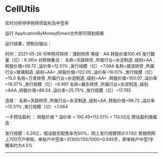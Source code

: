 # CellUtils
实时分析待申购转债盈利及中签率

运行 ApplicationByMoney的main文件即可得到结果

运行结果，控制台输出：

时间：2021-05-26  可申购可转债：濮耐转债  等级：AA  转股价值100.45  发行数量（亿）：6.26\n
对照物集合：
名称=天路转债   ,所属行业=水泥制造   ,级别=AA   ,转股价值=99.72   ,溢价率=12.51%   ,发行规模（亿）=7.064
名称=旗滨转债   ,所属行业=玻璃制造   ,级别=AA+   ,转股价值=122.05   ,溢价率=16.01%   ,发行规模（亿）=15.0
名称=万青转债   ,所属行业=水泥制造   ,级别=AA+   ,转股价值=100.07   ,溢价率=18.37%   ,发行规模（亿）=9.997
名称=冀东转债   ,所属行业=水泥制造   ,级别=AAA   ,转股价值=89.54   ,溢价率=25.75%   ,发行规模（亿）=17.765

选择：
名称=天路转债   ,所属行业=水泥制造   ,级别=AA   ,转股价值=99.72   ,溢价率=12.51%   ,发行规模（亿）=7.064

一手预估盈利 ： 转股价值 * 溢价率 = 100.45*112.51% = 113.02元   预估盈利值偏高

发行规模：6.26亿，假设股东配售率为50%，网上发行规模预计3.13亿
若按照网上700万户申购，单账户中签率=31300/700/1000=0.045手，即单账户中签1手概率约为4.5%
******************************************************************************************************************
